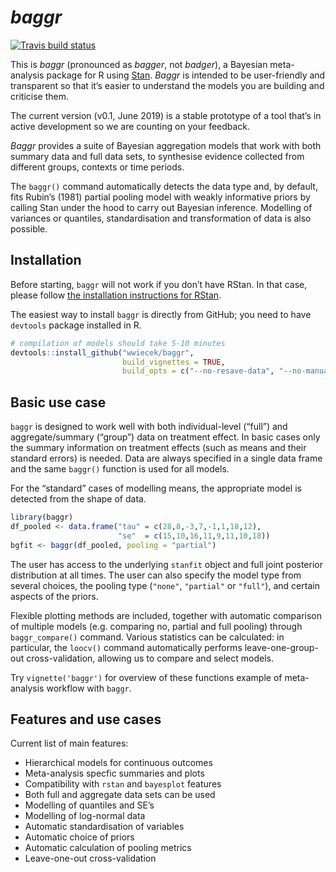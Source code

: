 
<!-- README.md is generated from README.Rmd. Please edit that file -->

# *baggr*

<!-- badges: start -->

[![Travis build
status](https://travis-ci.org/wwiecek/baggr.svg?branch=cran)](https://travis-ci.org/wwiecek/baggr)
<!-- badges: end -->

This is *baggr* (pronounced as *bagger*, not *badger*), a Bayesian
meta-analysis package for R using [Stan](https://mc-stan.org/). *Baggr*
is intended to be user-friendly and transparent so that it’s easier to
understand the models you are building and criticise them.

The current version (v0.1, June 2019) is a stable prototype of a tool
that’s in active development so we are counting on your feedback.

*Baggr* provides a suite of Bayesian aggregation models that work with
both summary data and full data sets, to synthesise evidence collected
from different groups, contexts or time periods.

The `baggr()` command automatically detects the data type and, by
default, fits Rubin’s (1981) partial pooling model with weakly
informative priors by calling Stan under the hood to carry out Bayesian
inference. Modelling of variances or quantiles, standardisation and
transformation of data is also possible.

## Installation

Before starting, `baggr` will not work if you don’t have RStan. In that
case, please follow [the installation instructions for
RStan](https://github.com/stan-dev/rstan/wiki/RStan-Getting-Started).

The easiest way to install `baggr` is directly from GitHub; you need to
have `devtools` package installed in R.

``` r
# compilation of models should take 5-10 minutes
devtools::install_github("wwiecek/baggr", 
                         build_vignettes = TRUE,
                         build_opts = c("--no-resave-data", "--no-manual"))
```

## Basic use case

`baggr` is designed to work well with both individual-level (“full”) and
aggregate/summary (“group”) data on treatment effect. In basic cases
only the summary information on treatment effects (such as means and
their standard errors) is needed. Data are always specified in a single
data frame and the same `baggr()` function is used for all models.

For the “standard” cases of modelling means, the appropriate model is
detected from the shape of data.

``` r
library(baggr)
df_pooled <- data.frame("tau" = c(28,8,-3,7,-1,1,18,12),
                        "se"  = c(15,10,16,11,9,11,10,18))
bgfit <- baggr(df_pooled, pooling = "partial")
```

The user has access to the underlying `stanfit` object and full joint
posterior distribution at all times. The user can also specify the model
type from several choices, the pooling type (`"none"`, `"partial"` or
`"full"`), and certain aspects of the priors.

Flexible plotting methods are included, together with automatic
comparison of multiple models (e.g. comparing no, partial and full
pooling) through `baggr_compare()` command. Various statistics can be
calculated: in particular, the `loocv()` command automatically performs
leave-one-group-out cross-validation, allowing us to compare and select
models.

Try `vignette('baggr')` for overview of these functions example of
meta-analysis workflow with `baggr`.

## Features and use cases

Current list of main features:

  - Hierarchical models for continuous outcomes
  - Meta-analysis specfic summaries and plots
  - Compatibility with `rstan` and `bayesplot` features
  - Both full and aggregate data sets can be used
  - Modelling of quantiles and SE’s
  - Modelling of log-normal data
  - Automatic standardisation of variables
  - Automatic choice of priors
  - Automatic calculation of pooling metrics
  - Leave-one-out cross-validation
